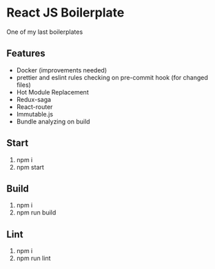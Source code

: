 # React JS Boilerplate

One of my last boilerplates

## Features

* Docker (improvements needed)
* prettier and eslint rules checking on pre-commit hook (for changed files)
* Hot Module Replacement
* Redux-saga
* React-router
* Immutable.js
* Bundle analyzing on build

## Start

1) npm i
2) npm start

## Build

1) npm i
2) npm run build


## Lint

1) npm i
2) npm run lint
